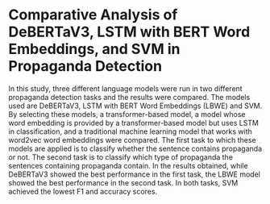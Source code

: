 # Comparative Analysis of DeBERTaV3, LSTM with BERT Word Embeddings, and SVM in Propaganda Detection

In this study, three different language models were run in two different propaganda detection tasks and the results were compared. The models used are DeBERTaV3, LSTM with BERT Word Embeddings (LBWE) and SVM. By selecting these models, a transformer-based model, a model whose word embedding is provided by a transformer-based model but uses LSTM in classification, and a traditional machine learning model that works with word2vec word embeddings were compared. The first task to which these models are applied is to classify whether the sentence contains propaganda or not. The second task is to classify which type of propaganda the sentences containing propaganda contain. In the results obtained, while DeBERTaV3 showed the best performance in the first task, the LBWE model showed the best performance in the second task. In both tasks, SVM achieved the lowest F1 and accuracy scores.
